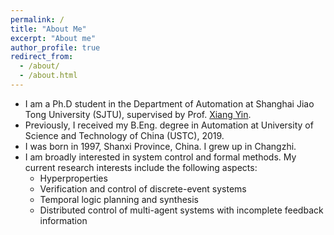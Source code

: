 ```yaml
---
permalink: /
title: "About Me"
excerpt: "About me"
author_profile: true
redirect_from: 
  - /about/
  - /about.html
---
```


* I am a Ph.D student in the Department of Automation at Shanghai Jiao Tong University (SJTU), supervised by Prof. [Xiang Yin](https://xiangyin.sjtu.edu.cn/).
* Previously, I received my B.Eng. degree in Automation at University of Science and Technology of China (USTC), 2019.
* I was born in 1997, Shanxi Province, China. I grew up in Changzhi.
* I am broadly interested in system control and formal methods. My current research interests include the following aspects:
  * Hyperproperties
  * Verification and control of discrete-event systems
  * Temporal logic planning and synthesis
  * Distributed control of multi-agent systems with incomplete feedback information
